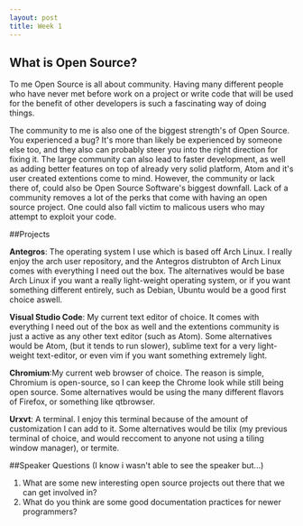```yaml
---
layout: post
title: Week 1
---
```


## What is Open Source?
To me Open Source is all about community. Having many different people who have never met before work on a project or write code that will be used for the benefit of other developers is such a fascinating way of doing things.

The community to me is also one of the biggest strength's of Open Source. You experienced a bug? It's more than likely be experienced by someone else too, and they also can probably steer you into the right direction for fixing it. The large community can also lead to faster development, as well as adding better features on top of already very solid platform, Atom and it's user created extentions come to mind. However, the community or lack there of, could also be Open Source Software's
biggest downfall. Lack of a community removes a lot of the perks that come with having an open source project. One could also fall victim to malicous users who may attempt to exploit your code.

##Projects

__Antegros__: The operating system I use which is based off Arch Linux. I really enjoy the arch user repository, and the Antegros distrubton of Arch Linux comes with everything I need out the box. The alternatives would be base Arch Linux if you want a really light-weight operating system, or if you want something different entirely, such as Debian, Ubuntu would be a good first choice aswell.

__Visual Studio Code__: My current text editor of choice. It comes with everything I need out of the box as well and the extentions community is just a active as any other text editor (such as Atom). Some alternatives would be Atom, (but it tends to run slower), sublime text for a very light-weight text-editor, or even vim if you want something extremely light.

__Chromium__:My current web browser of choice. The reason is simple, Chromium is open-source, so I can
keep the Chrome look while still being open source. Some alternatives would be using the many different
flavors of Firefox, or something like qtbrowser.

__Urxvt__: A terminal. I enjoy this terminal because of the amount of customization I can add to it. Some alternatives would be tilix (my previous terminal of choice, and would reccoment to anyone not using a tiling window manager), or termite.

##Speaker Questions
(I know i wasn't able to see the speaker but...)

1. What are some new interesting open source projects out there that we can get involved in?
2. What do you think are some good documentation practices for newer programmers?
